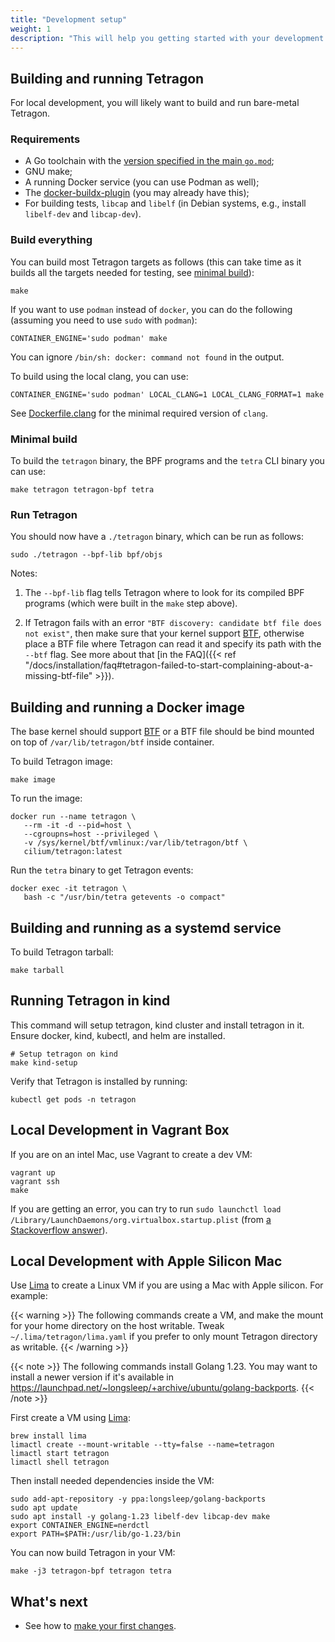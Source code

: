 ```yaml
---
title: "Development setup"
weight: 1
description: "This will help you getting started with your development setup to build Tetragon"
---
```


## Building and running Tetragon

For local development, you will likely want to build and run bare-metal Tetragon.

### Requirements

- A Go toolchain with the [version specified in the main `go.mod`](https://github.com/cilium/tetragon/blob/main/go.mod#L4);
- GNU make;
- A running Docker service (you can use Podman as well);
- The [docker-buildx-plugin](https://github.com/docker/buildx?tab=readme-ov-file#linux-packages) (you may already have this);
- For building tests, `libcap` and `libelf` (in Debian systems, e.g., install
  `libelf-dev` and `libcap-dev`).

### Build everything

You can build most Tetragon targets as follows (this can take time as it builds
all the targets needed for testing, see [minimal build](#minimal-build)):

```shell
make
```

If you want to use `podman` instead of `docker`, you can do the following (assuming you
need to use `sudo` with `podman`):

```shell
CONTAINER_ENGINE='sudo podman' make
```
You can ignore `/bin/sh: docker: command not found` in the output.

To build using the local clang, you can use:
```shell
CONTAINER_ENGINE='sudo podman' LOCAL_CLANG=1 LOCAL_CLANG_FORMAT=1 make
```

See [Dockerfile.clang](https://github.com/cilium/tetragon/blob/main/Dockerfile.clang)
for the minimal required version of `clang`.

### Minimal build

To build the `tetragon` binary, the BPF programs and the `tetra` CLI binary you
can use:
```shell
make tetragon tetragon-bpf tetra
```

### Run Tetragon

You should now have a `./tetragon` binary, which can be run as follows:

```shell
sudo ./tetragon --bpf-lib bpf/objs
```

Notes:

1. The `--bpf-lib` flag tells Tetragon where to look for its compiled BPF
   programs (which were built in the `make` step above).

2. If Tetragon fails with an error `"BTF discovery: candidate btf file does not
   exist"`, then make sure that your kernel support [BTF](#btf-requirement),
   otherwise place a BTF file where Tetragon can read it and specify its path
   with the `--btf` flag. See more about that
   [in the FAQ]({{< ref "/docs/installation/faq#tetragon-failed-to-start-complaining-about-a-missing-btf-file" >}}).

## Building and running a Docker image

The base kernel should support [BTF](https://github.com/cilium/tetragon#btf-requirement)
or a BTF file should be bind mounted on top of `/var/lib/tetragon/btf` inside
container.

To build Tetragon image:
```shell
make image
```

To run the image:
```shell
docker run --name tetragon \
   --rm -it -d --pid=host \
   --cgroupns=host --privileged \
   -v /sys/kernel/btf/vmlinux:/var/lib/tetragon/btf \
   cilium/tetragon:latest
```

Run the `tetra` binary to get Tetragon events:
```shell
docker exec -it tetragon \
   bash -c "/usr/bin/tetra getevents -o compact"
```

## Building and running as a systemd service

To build Tetragon tarball:
```shell
make tarball
```

## Running Tetragon in kind

This command will setup tetragon, kind cluster and install tetragon in it. Ensure docker, kind, kubectl, and helm are installed.

```shell
# Setup tetragon on kind
make kind-setup
```

Verify that Tetragon is installed by running:
```shell
kubectl get pods -n tetragon
```

## Local Development in Vagrant Box

If you are on an intel Mac, use Vagrant to create a dev VM:

```shell
vagrant up
vagrant ssh
make
```

If you are getting an error, you can try to run `sudo launchctl load
/Library/LaunchDaemons/org.virtualbox.startup.plist` (from [a Stackoverflow
answer](https://stackoverflow.com/questions/18149546/macos-vagrant-up-failed-dev-vboxnetctl-no-such-file-or-directory)).

## Local Development with Apple Silicon Mac

Use [Lima](https://lima-vm.io/) to create a Linux VM if you are using a Mac with
Apple silicon. For example:

{{< warning >}}
The following commands create a VM, and make the mount for your home directory
on the host writable. Tweak `~/.lima/tetragon/lima.yaml` if you prefer to only
mount Tetragon directory as writable.
{{< /warning >}}

{{< note >}}
The following commands install Golang 1.23. You may want to install a newer
version if it's available in https://launchpad.net/~longsleep/+archive/ubuntu/golang-backports.
{{< /note >}}

First create a VM using [Lima](https://lima-vm.io/):

```shell
brew install lima
limactl create --mount-writable --tty=false --name=tetragon
limactl start tetragon
limactl shell tetragon
```

Then install needed dependencies inside the VM:

```shell
sudo add-apt-repository -y ppa:longsleep/golang-backports
sudo apt update
sudo apt install -y golang-1.23 libelf-dev libcap-dev make
export CONTAINER_ENGINE=nerdctl
export PATH=$PATH:/usr/lib/go-1.23/bin
```

You can now build Tetragon in your VM:

```shell
make -j3 tetragon-bpf tetragon tetra
```

## What's next

- See how to [make your first changes](/docs/contribution-guide/making-changes).


